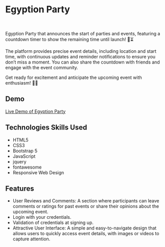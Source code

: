 <h1> Egyption Party</h1>
<br>
<p>
  Egyption Party that announces the start of parties and events, featuring a countdown timer to show the remaining time until launch! 🎉⏳

The platform provides precise event details, including location and start time, with continuous updates and reminder notifications to ensure you don’t miss a moment. You can also share the countdown with friends and engage with the event community.

Get ready for excitement and anticipate the upcoming event with enthusiasm! 🚀🎶
</p>
<h2>Demo</h2>
<a href="https://ahmedmabrouk84.github.io/Egyption_party/">Live Demo of Egyption Party </a>
<h2>Technologies Skills Used</h2>
<ul>
  <li>HTML5</li>
  <li>CSS3</li>
  <li>Bootstrap 5</li>
  <li>JavaScript</li>
  <li>jquery</li>
  <li>fontawesome</li>
  <li>Responsive Web Design</li>
</ul>
<h2>Features</h2>
<ul>
  <li>User Reviews and Comments: A section where participants can leave comments or ratings for past events or share their opinions about the upcoming event.</li>
  <li>Login with your credentials.</li>
  <li>Validation of credentials at signing up.</li>
  
  <li>Attractive User Interface: A simple and easy-to-navigate design that allows users to quickly access event details, with images or videos to capture attention.</li>
  
</ul>
